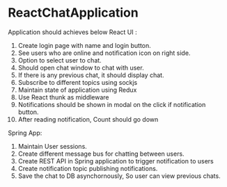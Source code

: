 # ReactChatApplication
Application should achieves below 
React UI :
  1. Create login page with name and login button.
  2. See users who are online and notification icon on right side.
  3. Option to select user to chat.
  4. Should open chat window to chat with user.
  5. If there is any previous chat, it should display chat.
  5. Subscribe to different topics using sockjs
  6. Maintain state of application using Redux
  7. Use React thunk as middleware 
  8. Notifications should be shown in modal on the click if notification button.
  9. After reading notification, Count should go down

Spring App: 
  1. Maintain User sessions.
  2. Create different message bus for chatting between users.
  3. Create REST API in Spring application to trigger notification to users 
  4. Create notification topic publishing notifications.
  5. Save the chat to DB asynchornously, So user can view previous chats.
  
